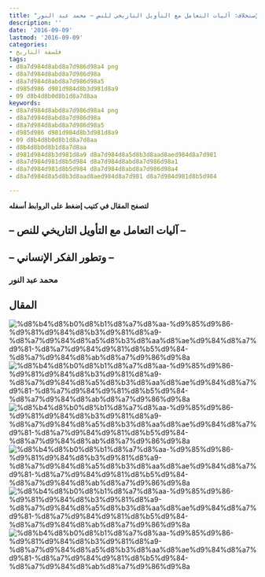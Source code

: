 ```yaml
---
title: "شذرات من فلسفة الإستخلاف: آليات التعامل مع التأويل التاريخي للنص – محمد عبد النور"
description: ''
date: '2016-09-09'
lastmod: '2016-09-09'
categories:
- فلسفة التاريخ
tags:
- d8a7d984d8abd8a7d986d98a4 png
- d8a7d984d8abd8a7d986d98a
- d8a7d984d8abd8a7d986d98a5
- d985d986 d981d984d8b3d981d8a9
- 09 d8b4d8b0d8b1d8a7d8aa
keywords:
- d8a7d984d8abd8a7d986d98a4 png
- d8a7d984d8abd8a7d986d98a
- d8a7d984d8abd8a7d986d98a5
- d985d986 d981d984d8b3d981d8a9
- 09 d8b4d8b0d8b1d8a7d8aa
- d8b4d8b0d8b1d8a7d8aa
- d981d984d8b3d981d8a9 d8a7d984d8a5d8b3d8aad8aed984d8a7d981
- d8a7d984d981d8b5d984 d8a7d984d8abd8a7d986d98a1
- d8a7d984d981d8b5d984 d8a7d984d8abd8a7d986d98a4
- d8a7d984d8a5d8b3d8aad8aed984d8a7d981 d8a7d984d981d8b5d984

---
```

**لتصفح المقال في كتيب إضغط على الروابط أسفله**

## **– آليات التعامل مع التأويل التاريخي للنص –**

## **– وتطور الفكر الإنساني –**

### محمد عبد النور

## المقال

![%d8%b4%d8%b0%d8%b1%d8%a7%d8%aa-%d9%85%d9%86-%d9%81%d9%84%d8%b3%d9%81%d8%a9-%d8%a7%d9%84%d8%a5%d8%b3%d8%aa%d8%ae%d9%84%d8%a7%d9%81-%d8%a7%d9%84%d9%81%d8%b5%d9%84-%d8%a7%d9%84%d8%ab%d8%a7%d9%86%d9%8a](https://abouyaarebmarzouki.wordpress.com/wp-content/uploads/2016/09/d8b4d8b0d8b1d8a7d8aa-d985d986-d981d984d8b3d981d8a9-d8a7d984d8a5d8b3d8aad8aed984d8a7d981-d8a7d984d981d8b5d984-d8a7d984d8abd8a7d986d98a.png?w=648) ![%d8%b4%d8%b0%d8%b1%d8%a7%d8%aa-%d9%85%d9%86-%d9%81%d9%84%d8%b3%d9%81%d8%a9-%d8%a7%d9%84%d8%a5%d8%b3%d8%aa%d8%ae%d9%84%d8%a7%d9%81-%d8%a7%d9%84%d9%81%d8%b5%d9%84-%d8%a7%d9%84%d8%ab%d8%a7%d9%86%d9%8a](https://abouyaarebmarzouki.wordpress.com/wp-content/uploads/2016/09/d8b4d8b0d8b1d8a7d8aa-d985d986-d981d984d8b3d981d8a9-d8a7d984d8a5d8b3d8aad8aed984d8a7d981-d8a7d984d981d8b5d984-d8a7d984d8abd8a7d986d98a1.png?w=648) ![%d8%b4%d8%b0%d8%b1%d8%a7%d8%aa-%d9%85%d9%86-%d9%81%d9%84%d8%b3%d9%81%d8%a9-%d8%a7%d9%84%d8%a5%d8%b3%d8%aa%d8%ae%d9%84%d8%a7%d9%81-%d8%a7%d9%84%d9%81%d8%b5%d9%84-%d8%a7%d9%84%d8%ab%d8%a7%d9%86%d9%8a](https://abouyaarebmarzouki.wordpress.com/wp-content/uploads/2016/09/d8b4d8b0d8b1d8a7d8aa-d985d986-d981d984d8b3d981d8a9-d8a7d984d8a5d8b3d8aad8aed984d8a7d981-d8a7d984d981d8b5d984-d8a7d984d8abd8a7d986d98a2.png?w=648) ![%d8%b4%d8%b0%d8%b1%d8%a7%d8%aa-%d9%85%d9%86-%d9%81%d9%84%d8%b3%d9%81%d8%a9-%d8%a7%d9%84%d8%a5%d8%b3%d8%aa%d8%ae%d9%84%d8%a7%d9%81-%d8%a7%d9%84%d9%81%d8%b5%d9%84-%d8%a7%d9%84%d8%ab%d8%a7%d9%86%d9%8a](https://abouyaarebmarzouki.wordpress.com/wp-content/uploads/2016/09/d8b4d8b0d8b1d8a7d8aa-d985d986-d981d984d8b3d981d8a9-d8a7d984d8a5d8b3d8aad8aed984d8a7d981-d8a7d984d981d8b5d984-d8a7d984d8abd8a7d986d98a3.png?w=648) ![%d8%b4%d8%b0%d8%b1%d8%a7%d8%aa-%d9%85%d9%86-%d9%81%d9%84%d8%b3%d9%81%d8%a9-%d8%a7%d9%84%d8%a5%d8%b3%d8%aa%d8%ae%d9%84%d8%a7%d9%81-%d8%a7%d9%84%d9%81%d8%b5%d9%84-%d8%a7%d9%84%d8%ab%d8%a7%d9%86%d9%8a](https://abouyaarebmarzouki.wordpress.com/wp-content/uploads/2016/09/d8b4d8b0d8b1d8a7d8aa-d985d986-d981d984d8b3d981d8a9-d8a7d984d8a5d8b3d8aad8aed984d8a7d981-d8a7d984d981d8b5d984-d8a7d984d8abd8a7d986d98a4.png?w=648) ![%d8%b4%d8%b0%d8%b1%d8%a7%d8%aa-%d9%85%d9%86-%d9%81%d9%84%d8%b3%d9%81%d8%a9-%d8%a7%d9%84%d8%a5%d8%b3%d8%aa%d8%ae%d9%84%d8%a7%d9%81-%d8%a7%d9%84%d9%81%d8%b5%d9%84-%d8%a7%d9%84%d8%ab%d8%a7%d9%86%d9%8a](https://abouyaarebmarzouki.wordpress.com/wp-content/uploads/2016/09/d8b4d8b0d8b1d8a7d8aa-d985d986-d981d984d8b3d981d8a9-d8a7d984d8a5d8b3d8aad8aed984d8a7d981-d8a7d984d981d8b5d984-d8a7d984d8abd8a7d986d98a5.png?w=648)

###